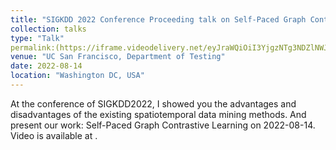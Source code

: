 ```yaml
---
title: "SIGKDD 2022 Conference Proceeding talk on Self-Paced Graph Contrastive Learning"
collection: talks
type: "Talk"
permalink:(https://iframe.videodelivery.net/eyJraWQiOiI3YjgzNTg3NDZlNWJmNDM0MjY5YzEwZTYwMDg0ZjViYiIsImFsZyI6IlJTMjU2In0.eyJzdWIiOiIzYjcyYzA2ODI3YzkyNzMyOGNmOGY1ZTZmYjg2YTlhNSIsImtpZCI6IjdiODM1ODc0NmU1YmY0MzQyNjljMTBlNjAwODRmNWJiIiwiZXhwIjoxNjc4NDYwMDY1fQ.KmWkNTY7aOTgGJaIcdfRzDz4e7chi1CLSFe5GXLP0nRgB08GyjQUrSG2tiszTVrfce2AqhuKQfhsDQ27JbZ_bnAQRDOXY38c5ClF1F-SurnFnWI3u1Wo9lKRMisambGpqsTgr0kMGhAW9X_sY0kwpj98d4BF7SiZVno87K3AtiPjveSHmkLhiB0Paka_5w7hmMJCuZNwnufg8JM2JFV3P2yIYOHewTpx9U-aWCayIFNlNm7e7v-B0xJSCGXgahn_B5hGaju1FJnkTYNSbmEZEX2zZhNffq1CbdcWVDDeGsZZVzQSpJDh_FUR6d2Op9D1LUxRMS_V_okDQ3RzldfvQA?poster=https%3A%2F%2Fvideodelivery.net%2FeyJraWQiOiI3YjgzNTg3NDZlNWJmNDM0MjY5YzEwZTYwMDg0ZjViYiIsImFsZyI6IlJTMjU2In0.eyJzdWIiOiIzYjcyYzA2ODI3YzkyNzMyOGNmOGY1ZTZmYjg2YTlhNSIsImtpZCI6IjdiODM1ODc0NmU1YmY0MzQyNjljMTBlNjAwODRmNWJiIiwiZXhwIjoxNjc4NDYwMDY1fQ.KmWkNTY7aOTgGJaIcdfRzDz4e7chi1CLSFe5GXLP0nRgB08GyjQUrSG2tiszTVrfce2AqhuKQfhsDQ27JbZ_bnAQRDOXY38c5ClF1F-SurnFnWI3u1Wo9lKRMisambGpqsTgr0kMGhAW9X_sY0kwpj98d4BF7SiZVno87K3AtiPjveSHmkLhiB0Paka_5w7hmMJCuZNwnufg8JM2JFV3P2yIYOHewTpx9U-aWCayIFNlNm7e7v-B0xJSCGXgahn_B5hGaju1FJnkTYNSbmEZEX2zZhNffq1CbdcWVDDeGsZZVzQSpJDh_FUR6d2Op9D1LUxRMS_V_okDQ3RzldfvQA%2Fthumbnails%2Fthumbnail.jpg%3Ftime%3D10.0s)
venue: "UC San Francisco, Department of Testing"
date: 2022-08-14
location: "Washington DC, USA"
---
```


At the conference of SIGKDD2022, I showed you the advantages and disadvantages of the existing spatiotemporal data mining methods. And present our work: Self-Paced Graph Contrastive Learning on 2022-08-14. Video is available at .
